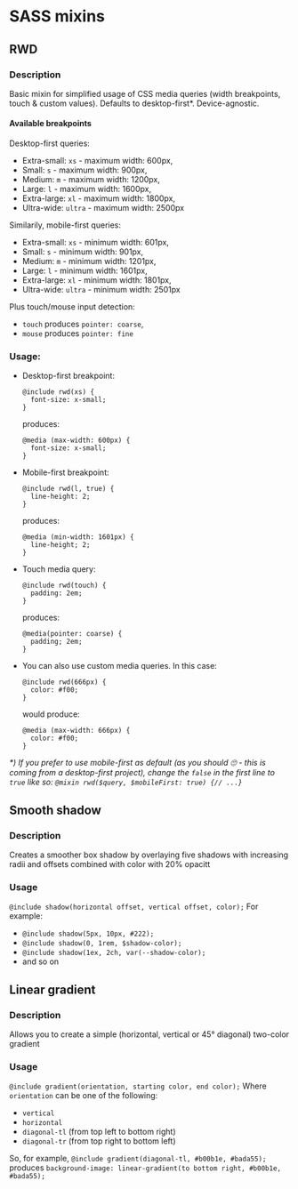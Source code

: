 # SASS mixins
## RWD
### Description
Basic mixin for simplified usage of CSS media queries (width breakpoints, touch & custom values).
Defaults to desktop-first*. Device-agnostic.

#### Available breakpoints

Desktop-first queries:
* Extra-small: `xs` - maximum width: 600px,
* Small: `s` - maximum width: 900px,
* Medium: `m` - maximum width: 1200px,
* Large: `l` - maximum width: 1600px,
* Extra-large: `xl` - maximum width: 1800px,
* Ultra-wide: `ultra` - maximum width: 2500px
  
Similarily, mobile-first queries:
* Extra-small: `xs` - minimum width: 601px,
* Small: `s` - minimum width: 901px,
* Medium: `m` - minimum width: 1201px,
* Large: `l` - minimum width: 1601px,
* Extra-large: `xl` - minimum width: 1801px,
* Ultra-wide: `ultra` - minimum width: 2501px

Plus touch/mouse input detection:
* `touch` produces `pointer: coarse`,
* `mouse` produces `pointer: fine`

### Usage:
* Desktop-first breakpoint:
  ```
  @include rwd(xs) {
    font-size: x-small;
  }
  ```
  produces: 

  ```
  @media (max-width: 600px) {
    font-size: x-small;
  }
  ```
* Mobile-first breakpoint:
  ```
  @include rwd(l, true) {
    line-height: 2;
  }
  ```
  produces: 
  ```
  @media (min-width: 1601px) {
    line-height; 2;
  }
  ```
* Touch media query:
  ```
  @include rwd(touch) {
    padding: 2em;
  }
  ```
  produces:
  ```
  @media(pointer: coarse) {
    padding; 2em;
  }
  ```
* You can also use custom media queries. In this case: 
  ```
  @include rwd(666px) {
    color: #f00;
  }
  ```
  would produce:
  ```
  @media (max-width: 666px) {
    color: #f00;
  }
  ```

*\*) If you prefer to use mobile-first as default (as you should 🙄 - this is coming from a desktop-first project), change the `false` in the first line to `true` like so: `@mixin rwd($query, $mobileFirst: true) {// ...}`*

## Smooth shadow
### Description
Creates a smoother box shadow by overlaying five shadows with increasing radii and offsets combined with color with 20% opacitt

### Usage
`@include shadow(horizontal offset, vertical offset, color);`
For example:
* `@include shadow(5px, 10px, #222);`
* `@include shadow(0, 1rem, $shadow-color);`
* `@include shadow(1ex, 2ch, var(--shadow-color);`
* and so on

## Linear gradient
### Description
Allows you to create a simple (horizontal, vertical or 45° diagonal) two-color gradient

### Usage
`@include gradient(orientation, starting color, end color);`
Where `orientation` can be one of the following:
* `vertical`
* `horizontal`
* `diagonal-tl` (from top left to bottom right)
* `diagonal-tr` (from top right to bottom left)

So, for example, `@include gradient(diagonal-tl, #b00b1e, #bada55);` produces `background-image: linear-gradient(to bottom right, #b00b1e, #bada55);`
